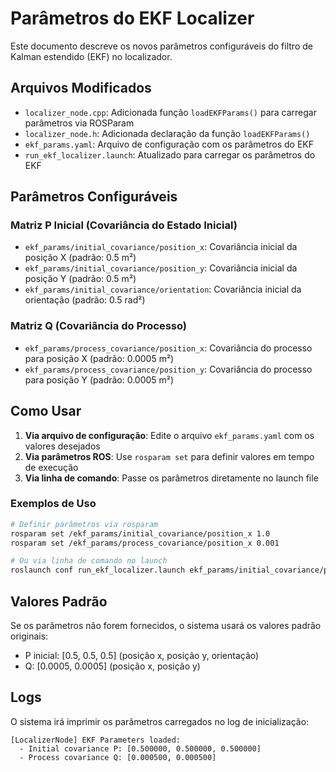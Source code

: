 # Parâmetros do EKF Localizer

Este documento descreve os novos parâmetros configuráveis do filtro de Kalman estendido (EKF) no localizador.

## Arquivos Modificados

- `localizer_node.cpp`: Adicionada função `loadEKFParams()` para carregar parâmetros via ROSParam
- `localizer_node.h`: Adicionada declaração da função `loadEKFParams()`
- `ekf_params.yaml`: Arquivo de configuração com os parâmetros do EKF
- `run_ekf_localizer.launch`: Atualizado para carregar os parâmetros do EKF

## Parâmetros Configuráveis

### Matriz P Inicial (Covariância do Estado Inicial)

- `ekf_params/initial_covariance/position_x`: Covariância inicial da posição X (padrão: 0.5 m²)
- `ekf_params/initial_covariance/position_y`: Covariância inicial da posição Y (padrão: 0.5 m²)
- `ekf_params/initial_covariance/orientation`: Covariância inicial da orientação (padrão: 0.5 rad²)

### Matriz Q (Covariância do Processo)

- `ekf_params/process_covariance/position_x`: Covariância do processo para posição X (padrão: 0.0005 m²)
- `ekf_params/process_covariance/position_y`: Covariância do processo para posição Y (padrão: 0.0005 m²)

## Como Usar

1. **Via arquivo de configuração**: Edite o arquivo `ekf_params.yaml` com os valores desejados
2. **Via parâmetros ROS**: Use `rosparam set` para definir valores em tempo de execução
3. **Via linha de comando**: Passe os parâmetros diretamente no launch file

### Exemplos de Uso

```bash
# Definir parâmetros via rosparam
rosparam set /ekf_params/initial_covariance/position_x 1.0
rosparam set /ekf_params/process_covariance/position_x 0.001

# Ou via linha de comando no launch
roslaunch conf run_ekf_localizer.launch ekf_params/initial_covariance/position_x:=1.0
```

## Valores Padrão

Se os parâmetros não forem fornecidos, o sistema usará os valores padrão originais:
- P inicial: [0.5, 0.5, 0.5] (posição x, posição y, orientação)
- Q: [0.0005, 0.0005] (posição x, posição y)

## Logs

O sistema irá imprimir os parâmetros carregados no log de inicialização:
```
[LocalizerNode] EKF Parameters loaded:
  - Initial covariance P: [0.500000, 0.500000, 0.500000]
  - Process covariance Q: [0.000500, 0.000500]
```
